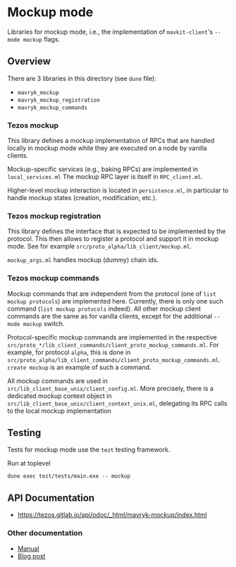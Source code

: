 # Mockup mode

Libraries for mockup mode, i.e., the implementation of
`mavkit-client`'s `--mode mockup` flags.

## Overview

There are 3 libraries in this directory (see `dune` file):

* `mavryk_mockup`
* `mavryk_mockup_registration`
* `mavryk_mockup_commands`


### Tezos mockup

This library defines a mockup implementation of RPCs that are handled locally
in mockup mode while they are executed on a node by vanilla clients.

Mockup-specific services (e.g., baking RPCs) are implemented in `local_services.ml`
The mockup RPC layer is itself in `RPC_client.ml`.

Higher-level mockup interaction is located in `persistence.ml`, in particular to
handle mockup states (creation, modification, etc.).

### Tezos mockup registration

This library defines the interface that is expected to be implemented by
the protocol. This then allows to register a protocol and support it in
mockup mode. See for example `src/proto_alpha/lib_client/mockup.ml`.

`mockup_args.ml` handles mockup (dummy) chain ids.

### Tezos mockup commands

Mockup commands that are independent from the protocol (one of `list mockup
protocols`) are implemented here. Currently, there is only one such command
(`list mockup protocols` indeed). All other mockup client commands are the same as for
vanilla clients, except for the additional `--mode mockup` switch.

Protocol-specific mockup commands are implemented in the respective
`src/proto_*/lib_client_commands/client_proto_mockup_commands.ml`. For example,
for protocol `alpha`, this is done in
`src/proto_alpha/lib_client_commands/client_proto_mockup_commands.ml`.  `create
mockup` is an example of such a command.

All mockup commands are used in
`src/lib_client_base_unix/client_config.ml`. More precisely, there is a
dedicated mockup context object in
`src/lib_client_base_unix/client_context_unix.ml`, delegating its RPC calls to
the local mockup implementation


## Testing

Tests for mockup mode use the `tezt` testing framework.

Run at toplevel

```
dune exec tezt/tests/main.exe -- mockup
```

## API Documentation

- https://tezos.gitlab.io/api/odoc/_html/mavryk-mockup/index.html

### Other documentation

- [Manual](https://tezos.gitlab.io/user/mockup.html)
- [Blog post](https://blog.nomadic-labs.com/introducing-mockup-mode-for-mavryk-client.html)
